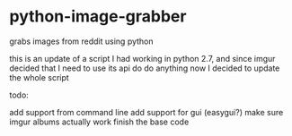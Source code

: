 # python-image-grabber
grabs images from reddit using python

this is an update of a script I had working in python 2.7, and since imgur decided that I need to use its api do do anything now I decided to update the whole script

todo:

add support from command line
add support for gui (easygui?)
make sure imgur albums actually work
finish the base code
